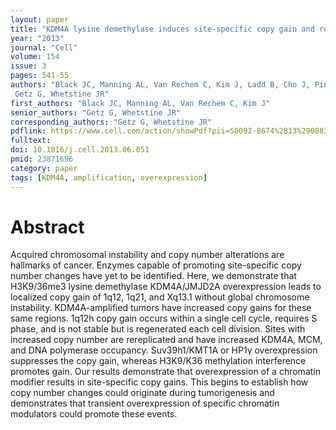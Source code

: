 ```yaml
---
layout: paper
title: "KDM4A lysine demethylase induces site-specific copy gain and rereplication of regions amplified in tumors"
year: "2013"
journal: "Cell"
volume: 154
issue: 3
pages: 541-55
authors: "Black JC, Manning AL, Van Rechem C, Kim J, Ladd B, Cho J, Pineda CM, Murphy N, Daniels DL, Montagna C, Lewis PW, Glass K, Allis CD, Dyson NJ,
 Getz G, Whetstine JR"
first_authors: "Black JC, Manning AL, Van Rechem C, Kim J"
senior_authors: "Getz G, Whetstine JR"
corresponding_authors: "Getz G, Whetstine JR"
pdflink: https://www.cell.com/action/showPdf?pii=S0092-8674%2813%2900833-7
fulltext:
doi: 10.1016/j.cell.2013.06.051
pmid: 23871696
category: paper
tags: [KDM4A, amplification, overexpression]
---
```


# Abstract

Acquired chromosomal instability and copy number alterations are hallmarks of cancer. Enzymes capable of promoting site-specific copy number changes have yet to be identified. Here, we demonstrate that H3K9/36me3 lysine demethylase KDM4A/JMJD2A overexpression leads to localized copy gain of 1q12, 1q21, and Xq13.1 without global chromosome instability. KDM4A-amplified tumors have increased copy gains for these same regions. 1q12h copy gain occurs within a single cell cycle, requires S phase, and is not stable but is regenerated each cell division. Sites with increased copy number are rereplicated and have increased KDM4A, MCM, and DNA polymerase occupancy. Suv39h1/KMT1A or HP1γ overexpression suppresses the copy gain, whereas H3K9/K36 methylation interference promotes gain. Our results demonstrate that overexpression of a chromatin modifier results in site-specific copy gains. This begins to establish how copy number changes could originate during tumorigenesis and demonstrates that transient overexpression of specific chromatin modulators could promote these events.


